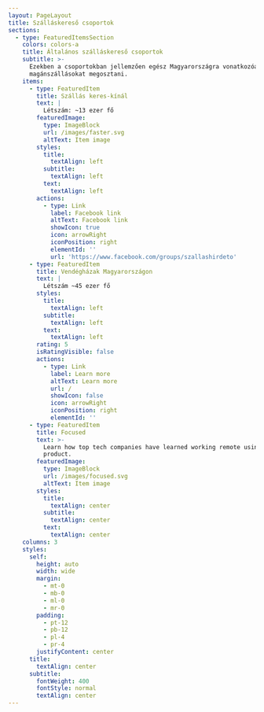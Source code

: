 ```yaml
---
layout: PageLayout
title: Szálláskereső csoportok
sections:
  - type: FeaturedItemsSection
    colors: colors-a
    title: Általános szálláskereső csoportok
    subtitle: >-
      Ezekben a csoportokban jellemzően egész Magyarországra vonatkozóan lehet
      magánszállásokat megosztani.
    items:
      - type: FeaturedItem
        title: Szállás keres-kínál
        text: |
          Létszám: ~13 ezer fő
        featuredImage:
          type: ImageBlock
          url: /images/faster.svg
          altText: Item image
        styles:
          title:
            textAlign: left
          subtitle:
            textAlign: left
          text:
            textAlign: left
        actions:
          - type: Link
            label: Facebook link
            altText: Facebook link
            showIcon: true
            icon: arrowRight
            iconPosition: right
            elementId: ''
            url: 'https://www.facebook.com/groups/szallashirdeto'
      - type: FeaturedItem
        title: Vendégházak Magyarországon
        text: |
          Létszám ~45 ezer fő
        styles:
          title:
            textAlign: left
          subtitle:
            textAlign: left
          text:
            textAlign: left
        rating: 5
        isRatingVisible: false
        actions:
          - type: Link
            label: Learn more
            altText: Learn more
            url: /
            showIcon: false
            icon: arrowRight
            iconPosition: right
            elementId: ''
      - type: FeaturedItem
        title: Focused
        text: >-
          Learn how top tech companies have learned working remote using our
          product.
        featuredImage:
          type: ImageBlock
          url: /images/focused.svg
          altText: Item image
        styles:
          title:
            textAlign: center
          subtitle:
            textAlign: center
          text:
            textAlign: center
    columns: 3
    styles:
      self:
        height: auto
        width: wide
        margin:
          - mt-0
          - mb-0
          - ml-0
          - mr-0
        padding:
          - pt-12
          - pb-12
          - pl-4
          - pr-4
        justifyContent: center
      title:
        textAlign: center
      subtitle:
        fontWeight: 400
        fontStyle: normal
        textAlign: center
---
```

